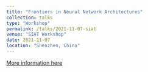 ```yaml
---
title: "Frontiers in Neural Network Architectures"
collection: talks
type: "Workshop"
permalink: /talks/2021-11-07-siat
venue: "SIAT Workshop"
date: 2021-11-07
location: "Shenzhen, China"
---
```


[More information here](https://www.siat.ac.cn/hyyg2016/202111/t20211109_6247497.html)

